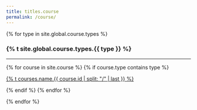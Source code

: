 ```yaml
---
title: titles.course
permalink: /course/
---
```


{% for type in site.global.course.types %}

<div class="pos_header">
  <h3 id="{% t site.global.course.types.{{ type }} %}">{% t site.global.course.types.{{ type }} %}</h3>
</div>
<hr>
<div class="list course">
  {% for course in site.course %}
    {% if course.type contains type %}
      <div class="list-item-course">
        <p class="list-post-title">
          <a class="name" href="{{ site.baseurl }}{{ course.url }}">{% t courses.name.{{ course.id | split: "/" | last }} %}</a>
        </p>
      </div>    
    {% endif %}
  {% endfor %}
</div>

{% endfor %}
